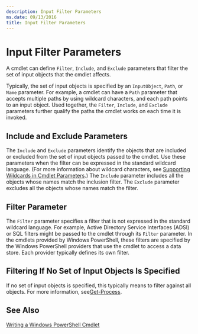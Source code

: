 ```yaml
---
description: Input Filter Parameters
ms.date: 09/13/2016
title: Input Filter Parameters
---
```

# Input Filter Parameters

A cmdlet can define `Filter`, `Include`, and `Exclude` parameters that filter the set of input objects that the cmdlet affects.

Typically, the set of input objects is specified by an `InputObject`, `Path`, or `Name` parameter. For example, a cmdlet can have a `Path` parameter that accepts multiple paths by using wildcard characters, and each path points to an input object. Used together, the `Filter`, `Include`, and `Exclude` parameters further qualify the paths the cmdlet works on each time it is invoked.

## Include and Exclude Parameters

The `Include` and `Exclude` parameters identify the objects that are included or excluded from the set of input objects passed to the cmdlet. Use these parameters when the filter can be expressed in the standard wildcard language. (For more information about wildcard characters, see [Supporting Wildcards in Cmdlet Parameters](./supporting-wildcard-characters-in-cmdlet-parameters.md).) The `Include` parameter includes all the objects whose names match the inclusion filter. The `Exclude` parameter excludes all the objects whose names match the filter.

## Filter Parameter

The `Filter` parameter specifies a filter that is not expressed in the standard wildcard language. For example, Active Directory Service Interfaces (ADSI) or SQL filters might be passed to the cmdlet through its `Filter` parameter. In the cmdlets provided by Windows PowerShell, these filters are specified by the Windows PowerShell providers that use the cmdlet to access a data store. Each provider typically defines its own filter.

## Filtering If No Set of Input Objects Is Specified

If no set of input objects is specified, this typically means to filter against all objects. For more information, see[Get-Process](/powershell/module/Microsoft.PowerShell.Management/Get-Process).

## See Also

[Writing a Windows PowerShell Cmdlet](./writing-a-windows-powershell-cmdlet.md)
